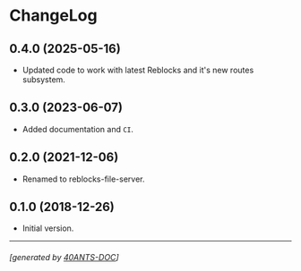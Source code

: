<a id="x-28REBLOCKS-FILE-SERVER-DOCS-2FCHANGELOG-3A-40CHANGELOG-2040ANTS-DOC-2FLOCATIVES-3ASECTION-29"></a>

# ChangeLog

<a id="x-28REBLOCKS-FILE-SERVER-DOCS-2FCHANGELOG-3A-3A-7C0-2E4-2E0-7C-2040ANTS-DOC-2FLOCATIVES-3ASECTION-29"></a>

## 0.4.0 (2025-05-16)

* Updated code to work with latest Reblocks and it's new routes subsystem.

<a id="x-28REBLOCKS-FILE-SERVER-DOCS-2FCHANGELOG-3A-3A-7C0-2E3-2E0-7C-2040ANTS-DOC-2FLOCATIVES-3ASECTION-29"></a>

## 0.3.0 (2023-06-07)

* Added documentation and `CI`.

<a id="x-28REBLOCKS-FILE-SERVER-DOCS-2FCHANGELOG-3A-3A-7C0-2E2-2E0-7C-2040ANTS-DOC-2FLOCATIVES-3ASECTION-29"></a>

## 0.2.0 (2021-12-06)

* Renamed to reblocks-file-server.

<a id="x-28REBLOCKS-FILE-SERVER-DOCS-2FCHANGELOG-3A-3A-7C0-2E1-2E0-7C-2040ANTS-DOC-2FLOCATIVES-3ASECTION-29"></a>

## 0.1.0 (2018-12-26)

* Initial version.


* * *
###### [generated by [40ANTS-DOC](https://40ants.com/doc/)]
